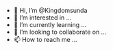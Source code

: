 - 👋 Hi, I’m @Kingdomsunda
- 👀 I’m interested in ...
- 🌱 I’m currently learning ...
- 💞️ I’m looking to collaborate on ...
- 📫 How to reach me ...

<!---
Kingdomsunda/Kingdomsunda is a ✨ special ✨ repository because its `README.md` (this file) appears on your GitHub profile.
You can click the Preview link to take a look at your changes.
--->
